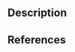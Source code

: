 <!--- ** For bug report use the right template. This form is only for features request -->
<!--- ** Before posting, please search Issues for duplicates  ** --> 

## Description
<!--- Use the title to name your feature -->
<!--- Give a description of the feature you want to be add to the library -->

## References
<!--- If you have some you can provide various reference for your feaeture such as image, video, paper link... -->
